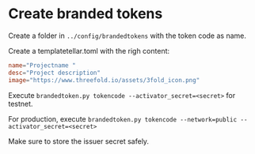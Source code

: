 # Create branded tokens

Create a folder in `../config/brandedtokens` with  the token code as name.

Create a templatetellar.toml with the righ content:

```toml
name="Projectname "
desc="Project description"
image="https://www.threefold.io/assets/3fold_icon.png"
```

Execute `brandedtoken.py tokencode --activator_secret=<secret>` for testnet.

For production, execute `brandedtoken.py tokencode --network=public --activator_secret=<secret>`

Make sure to store the issuer secret safely.
